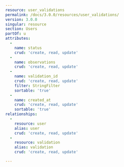 ```yaml
---
resource: user_validations
permalink: /docs/3.0.0/resources/user_validations/
version: 3.0.0
singular: resource
section: Users
partOf: u
attributes:
  -
    name: status
    crud: 'create, read, update'
  -
    name: observations
    crud: 'create, read, update'
  -
    name: validation_id
    crud: 'create, read, update'
    filter: StringFilter
    sortable: 'true'
  -
    name: created_at
    crud: 'create, read, update'
    sortable: 'true'
relationships:
  -
    resource: user
    alias: user
    crud: 'create, read, update'
  -
    resource: validation
    alias: validation
    crud: 'create, read, update'

---
```

